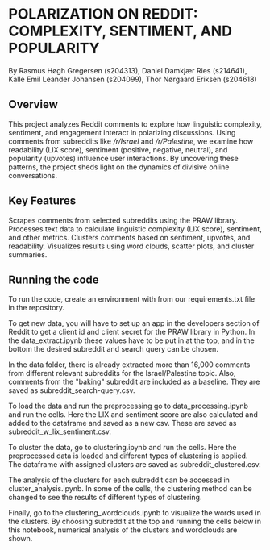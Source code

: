 # **POLARIZATION ON REDDIT: COMPLEXITY, SENTIMENT, AND POPULARITY**
By Rasmus Høgh Gregersen (s204313), Daniel Damkjær Ries (s214641), Kalle Emil Leander Johansen (s204099), Thor Nørgaard Eriksen (s204618)

## **Overview**
This project analyzes Reddit comments to explore how linguistic complexity, sentiment, and engagement interact in polarizing discussions. Using comments from subreddits like */r/Israel* and */r/Palestine*, we examine how readability (LIX score), sentiment (positive, negative, neutral), and popularity (upvotes) influence user interactions. By uncovering these patterns, the project sheds light on the dynamics of divisive online conversations.

## **Key Features**
Scrapes comments from selected subreddits using the PRAW library.
Processes text data to calculate linguistic complexity (LIX score), sentiment, and other metrics.
Clusters comments based on sentiment, upvotes, and readability.
Visualizes results using word clouds, scatter plots, and cluster summaries.

## **Running the code**
To run the code, create an environment with from our requirements.txt file in the repository.

To get new data, you will have to set up an app in the developers section of Reddit to get a client id and client secret for the PRAW library in Python. In the data_extract.ipynb these values have to be put in at the top, and in the bottom the desired subreddit and search query can be chosen.

In the data folder, there is already extracted more than 16,000 comments from different relevant subreddits for the Israel/Palestine topic. Also, comments from the "baking" subreddit are included as a baseline. They are saved as subreddit_search-query.csv.

To load the data and run the preprocessing go to data_processing.ipynb and run the cells. Here the LIX and sentiment score are also calculated and added to the dataframe and saved as a new csv. These are saved as subreddit_w_lix_sentiment.csv.

To cluster the data, go to clustering.ipynb and run the cells. Here the preprocessed data is loaded and different types of clustering is applied. The dataframe with assigned clusters are saved as subreddit_clustered.csv. 

The analysis of the clusters for each subreddit can be accessed in cluster_analysis.ipynb. In some of the cells, the clustering method can be changed to see the results of different types of clustering.

Finally, go to the clustering_wordclouds.ipynb to visualize the words used in the clusters. By choosing subreddit at the top and running the cells below in this notebook, numerical analysis of the clusters and wordclouds are shown. 
